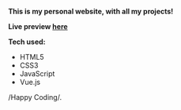 **This is my personal website,
with all my projects!**

**Live preview [here](https://justaway1.github.io/stannyweb/)**


**Tech used:**
 - HTML5
 - CSS3
 - JavaScript
 - Vue.js

/Happy Coding/.
